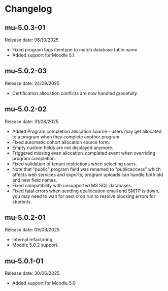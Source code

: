 # Changelog

## mu-5.0.3-01

Release date: 06/10/2025

* Fixed program tags itemtype to match database table name.
* Added support for Moodle 5.1.

## mu-5.0.2-03

Release date: 24/09/2025

* Certification allocation conflicts are now handled gracefully.

## mu-5.0.2-02

Release date: 31/08/2025

* Added Program completion allocation source - users may get allocated to a program when they complete another program.
* Fixed automatic cohort allocation source form.
* Empty custom fields are not displayed anymore.
* Triggered missing even allocation_completed event when overriding program completion.
* Fixed validation of tenant restrictions when selecting users.
* Note that "public" program field was renamed to "publicaccess" which affects web services and exports; program uploads can handle both old and new field names. 
* Fixed compatibility with unsupported MS SQL databases.
* Fixed fatal errors when sending deallocation email and SMTP is down, you may need to wait for next cron run to resolve blocking errors for students.

## mu-5.0.2-01

Release date: 09/08/2025

* Internal refactoring.
* Moodle 5.0.2 support.

## mu-5.0.1-01

Release date: 30/06/2025

* Added support for Moodle 5.0
